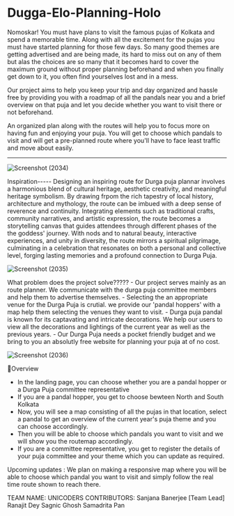 # Dugga-Elo-Planning-Holo
Nomoskar! You must have plans to visit the famous pujas of Kolkata and spend a memorable time. Along with all the excitement for the pujas you must have started planning for those few days. So many good themes are getting advertised and are being made, its hard to miss out on any of them but alas the choices are so many that it becomes hard to cover the maximum ground without proper planning beforehand and when you finally get down to it, you often find yourselves lost and in a mess.

Our project aims to help you keep your trip and day organized and hassle free by providing you with a roadmap of all the pandals near you and a brief overview on that puja and let you decide whether you want to visit there or not beforehand.

An organized plan along with the routes will help you to focus more on having fun and enjoying your puja. You will get to choose which pandals to visit and will get a pre-planned route where you'll have to face least traffic and move about easily. 

******
![Screenshot (2034)](https://github.com/Ranajit2005/Dugga-Elo-Planning-Holo/assets/130493069/c599e5f3-2f08-4298-86fe-29b7436f344e)


Inspiration-----
	Designing an inspiring route for Durga puja plannar involves a harmonious blend of cultural heritage, aesthetic creativity, and meaningful heritage symbolism.
	By drawing frpom the rich tapestry of local history, architecture and mythology, the route can be imbued with a deep sense of reverence and continuity. 
	Integrating elements such as traditional crafts, community narratives, and artistic expression, the route becomes a storytelling canvas that guides attendees through different phases of the the goddess' journey.
	With nods and to natural beauty, interactive experiences, and unity in diversity, the route mirrors a spiritual pilgrimage, culminating in a celebration that resonates on both a personal and collective level, forging lasting memories
	and a profound connection to Durga Puja.

![Screenshot (2035)](https://github.com/Ranajit2005/Dugga-Elo-Planning-Holo/assets/130493069/a0dd360f-7c87-483c-87c5-66ebce8ef3a0)

	

What problem does the project solve?????
	- Our project serves mainly as an route planner. We communicate with the durga puja committee members and help them to advertise themselves.
	- Selecting the an appropriate venue for the Durga Puja is crutial. we provide our 'pandal hoppers' with a map help them selecting the venues they want to visit.
	- Durga puja pandal is known for its captavating and intricate decorations. We help our users to view all the decorations and lightings of the current year as well as 
	  the previous years.
	- Our Durga Puja needs a pocket friendly budget and we bring to you an absolutly free website for planning your puja at of no cost. 

  ![Screenshot (2036)](https://github.com/Ranajit2005/Dugga-Elo-Planning-Holo/assets/130493069/c3e66779-5cab-421d-a5c8-d1620390f9d2)

🙌Overview
  - In the landing page, you can choose whether you are a pandal hopper or a Durga Puja committee representative
  - If you are a pandal hopper, you get to choose bewteen North and South Kolkata
  - Now, you will see a map consisting of all the pujas in that location, select a pandal to get an overview of the current year's puja theme and you can choose accordingly.
  - Then you will be able to choose which pandals you want to visit and we will show you the routemap accordingly.
  - If you are a committee representative, you get to register the details of your puja committee and your theme which you can update as required.

Upcoming updates :
	We plan on making a responsive map where you will be able to choose which pandal you want to visit and simply follow the real time route shown to reach there.

TEAM NAME: UNICODERS
CONTRIBUTORS:
Sanjana Banerjee [Team Lead]
Ranajit Dey
Sagnic Ghosh
Samadrita Pan
